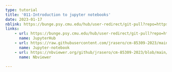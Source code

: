 ```yaml
---
type: tutorial
title: '011-Introduction to jupyter notebooks'
date: 2023-01-17
nblink: https://bunge.psy.cmu.edu/hub/user-redirect/git-pull?repo=https%3A%2F%2Fgithub.com%2Fjrasero%2Fcm-85309-2023&branch=main&urlpath=tree%2Fcm-85309-2023%2Ftutorials%2Fweek-1%2F011-intro_to_jupyter_notebooks.ipynb
links:
    - url: https://bunge.psy.cmu.edu/hub/user-redirect/git-pull?repo=https%3A%2F%2Fgithub.com%2Fjrasero%2Fcm-85309-2023&branch=main&urlpath=tree%2Fcm-85309-2023%2Ftutorials%2Fweek-1%2F011-intro_to_jupyter_notebooks.ipynb
      name: JupyterHub
    - url: https://raw.githubusercontent.com/jrasero/cm-85309-2023/main/tutorials/week-1/011-intro_to_jupyter_notebooks.ipynb
      name: Jupyter-notebook
    - url: https://nbviewer.org/github/jrasero/cm-85309-2023/blob/main/tutorials/week-1/011-intro_to_jupyter_notebooks.ipynb
      name: Nbviewer
      
---
```

